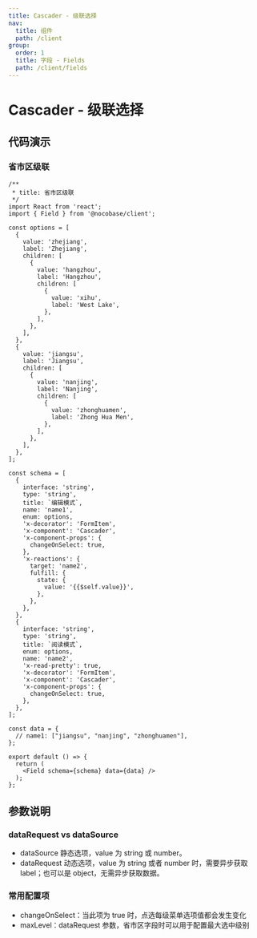 ```yaml
---
title: Cascader - 级联选择
nav:
  title: 组件
  path: /client
group:
  order: 1
  title: 字段 - Fields
  path: /client/fields
---
```


# Cascader - 级联选择

## 代码演示

### 省市区级联

```tsx
/**
 * title: 省市区级联
 */
import React from 'react';
import { Field } from '@nocobase/client';

const options = [
  {
    value: 'zhejiang',
    label: 'Zhejiang',
    children: [
      {
        value: 'hangzhou',
        label: 'Hangzhou',
        children: [
          {
            value: 'xihu',
            label: 'West Lake',
          },
        ],
      },
    ],
  },
  {
    value: 'jiangsu',
    label: 'Jiangsu',
    children: [
      {
        value: 'nanjing',
        label: 'Nanjing',
        children: [
          {
            value: 'zhonghuamen',
            label: 'Zhong Hua Men',
          },
        ],
      },
    ],
  },
];

const schema = [
  {
    interface: 'string',
    type: 'string',
    title: `编辑模式`,
    name: 'name1',
    enum: options,
    'x-decorator': 'FormItem',
    'x-component': 'Cascader',
    'x-component-props': {
      changeOnSelect: true,
    },
    'x-reactions': {
      target: 'name2',
      fulfill: {
        state: {
          value: '{{$self.value}}',
        },
      },
    },
  },
  {
    interface: 'string',
    type: 'string',
    title: `阅读模式`,
    enum: options,
    name: 'name2',
    'x-read-pretty': true,
    'x-decorator': 'FormItem',
    'x-component': 'Cascader',
    'x-component-props': {
      changeOnSelect: true,
    },
  },
];

const data = {
  // name1: ["jiangsu", "nanjing", "zhonghuamen"],
};

export default () => {
  return (
    <Field schema={schema} data={data} />
  );
};
```

## 参数说明

### dataRequest vs dataSource

- dataSource 静态选项，value 为 string 或 number。
- dataRequest 动态选项，value 为 string 或者 number 时，需要异步获取 label；也可以是 object，无需异步获取数据。

### 常用配置项

- changeOnSelect：当此项为 true 时，点选每级菜单选项值都会发生变化
- maxLevel：dataRequest 参数，省市区字段时可以用于配置最大选中级别